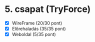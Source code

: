 # 5. csapat (TryForce)

- [x] WireFrame (20/30 pont)
- [x] Előrehaladás (35/35 pont)
- [x] Weboldal (5/35 pont)
